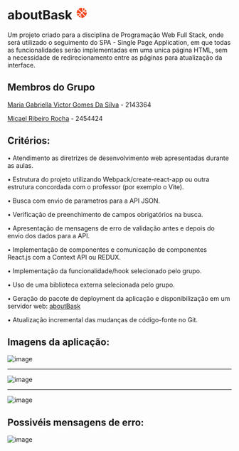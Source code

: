 # aboutBask <img src="./public/icons/logo.png" alt="Logo" width="30">

Um projeto criado para a disciplina de Programação Web Full Stack, onde será utilizado o seguimento do SPA - Single Page Application, em que todas as funcionalidades serão
implementadas em uma unica página HTML, sem a necessidade de redirecionamento entre as páginas para atualização da interface. 

## Membros do Grupo

[Maria Gabriella Victor Gomes Da Silva](https://github.com/gabriellavsx) - 2143364

[Micael Ribeiro Rocha](https://github.com/eu-micaeu) - 2454424

## Critérios:

• Atendimento as diretrizes de desenvolvimento web apresentadas durante as aulas. 

• Estrutura do projeto utilizando Webpack/create-react-app ou outra estrutura concordada
com o professor (por exemplo o Vite).

• Busca com envio de parametros para a API JSON. 

• Verificação de preenchimento de campos obrigatórios na busca. 

• Apresentação de mensagens de erro de validação antes e depois do envio dos dados para 
a API.

• Implementação de componentes e comunicação de componentes React.js com a Context
API ou REDUX.

• Implementação da funcionalidade/hook selecionado pelo grupo.

• Uso de uma biblioteca externa selecionada pelo grupo.

• Geração do pacote de deployment da aplicação e disponibilização em um servidor web: [aboutBask](https://projeto-web-fullstack.vercel.app/)

• Atualização incremental das mudanças de código-fonte no Git.

## Imagens da aplicação:

![image](https://github.com/user-attachments/assets/89830d9a-7c87-4ea1-be67-5a030492a173)

<hr>

![image](https://github.com/user-attachments/assets/d2703c69-4c17-4aba-9bb8-7f932bd58e82)

<hr>

![image](https://github.com/user-attachments/assets/f146827b-71dd-4477-b26b-a9a07d56f7e2)

## Possivéis mensagens de erro:

![image](https://github.com/user-attachments/assets/89ce370b-1ae1-4c22-bf85-020d0b9d3793)


